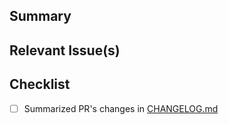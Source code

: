 <!-- Thanks for contributing to prefect-soda-core-collection! 🎉-->

## Summary
<!-- A brief summary explaining the purpose of this PR -->

## Relevant Issue(s)
<!-- If this PR addresses any open issues, please let us know which one here -->

## Checklist
- [ ] Summarized PR's changes in [CHANGELOG.md](https://github.com/sodadata/prefect-soda-core-collection/blob/main/CHANGELOG.md)

